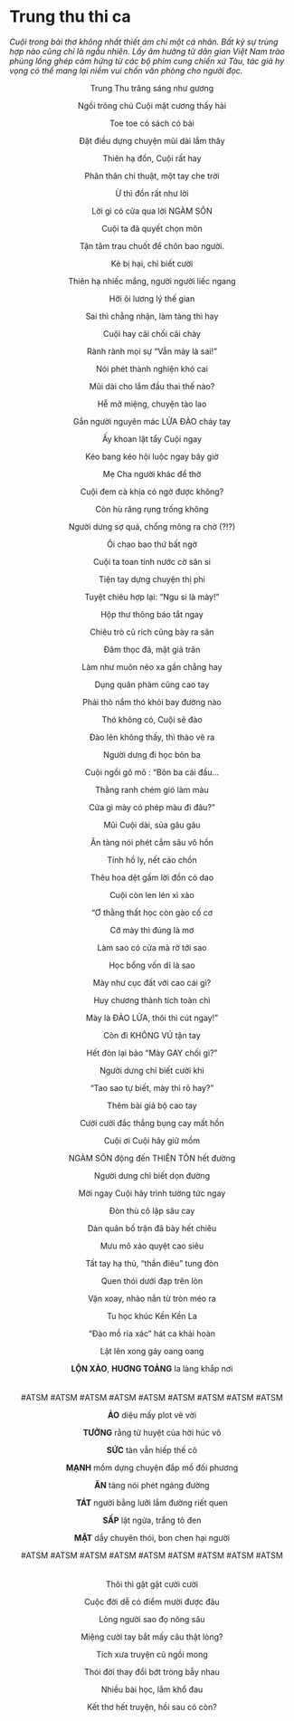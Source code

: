 # Trung thu thi ca

*Cuội trong bài thơ không nhất thiết ám chỉ một cá nhân. Bất kỳ sự trùng hợp nào cũng chỉ là ngẫu nhiên. Lấy âm hưởng từ dân gian Việt Nam trào phúng lồng ghép cảm hứng từ các bộ phim cung chiến xứ Tàu, tác giả hy vọng có thể mang lại niềm vui chốn văn phòng cho người đọc.*

<div align="center">

Trung Thu trăng sáng như gương

Ngồi trông chú Cuội mặt cương thấy hài

Toe toe có sách có bài

Đặt điều dựng chuyện mũi dài lắm thây

Thiên hạ đồn, Cuội rất hay

Phân thân chi thuật, một tay che trời

Ừ thì đồn rất như lời

Lời gì có cửa qua lời NGÀM SÔN

Cuội ta đã quyết chọn môn

Tận tâm trau chuốt để chôn bao người.

Kẻ bị hại, chỉ biết cười

Thiên hạ nhiếc mắng, người người liếc ngang

Hỡi ôi lương lý thế gian

Sai thì chẳng nhận, làm tàng thì hay

Cuội hay cãi chối cãi chày

Rành rành mọi sự “Vẫn mày là sai!”

Nói phét thành nghiện khó cai

Mũi dài cho lắm đầu thai thế nào?

Hễ mở miệng, chuyện tào lao

Gắn người nguyên mác LỬA ĐÀO cháy tay

Ấy khoan lật tẩy Cuội ngay

Kéo bang kéo hội luộc ngay bây giờ

Mẹ Cha người khác để thờ

Cuội đem cà khịa có ngờ được không?

Còn hù răng rụng trống không

Người dưng sợ quá, chổng mông ra chờ (?!?)

Ôi chao bao thứ bất ngờ

Cuội ta toan tính nước cờ sân si

Tiện tay dựng chuyện thị phi

Tuyệt chiêu hợp lại: “Ngu si là mày!”

Hộp thư thông báo tắt ngay

Chiêu trò cũ rích cũng bày ra sân

Đâm thọc đã, mặt giả trân

Làm như muôn nẻo xa gần chẳng hay

Dụng quân phàm cũng cao tay

Phải thò nắm thó khỏi bay đường nào

Thó không có, Cuội sẽ đào

Đào lên không thấy, thì thào vẽ ra

Người dưng đi học bôn ba

Cuội ngồi gõ mõ : “Bôn ba cái đầu…

Thằng ranh chém gió làm màu

Cửa gì mày có phép màu đi đâu?”

Mũi Cuội dài, sủa gâu gâu

Ăn tàng nói phét cắm sâu vô hồn

Tính hồ ly, nết cáo chồn

Thêu hoa dệt gấm lời đồn có dao

Cuội còn len lén xì xào

“Ơ thằng thất học còn gào cố cơ

Cỡ mày thì đúng là mơ

Làm sao có cửa mà rờ tới sao

Học bổng vốn dĩ là sao

Mày như cục đất với cao cái gì?

Huy chương thành tích toàn chì

Mày là ĐÀO LỬA, thôi thì cút ngay!”

Còn đi KHÔNG VÚ tận tay

Hết đòn lại bảo “Mày GAY chối gì?”

Người dưng chỉ biết cười khì

“Tao sao tự biết, mày thì rõ hay?”

Thêm bài giả bộ cao tay

Cười cười đắc thắng bụng cay mất hồn

Cuội ơi Cuội hãy giữ mồm

NGÀM SÔN động đến THIÊN TÔN hết đường

Người dưng chỉ biết dọn đường

Mời ngay Cuội hãy trình tường tức ngay

Đòn thù cô lập sâu cay

Dàn quân bố trận đã bày hết chiêu

Mưu mô xảo quyệt cao siêu

Tất tay hạ thủ, “thần điêu” tung đòn

Quen thói dưới đạp trên lòn

Vặn xoay, nhào nắn từ tròn méo ra

Tu học khúc Kền Kền La

“Đào mồ rỉa xác” hát ca khải hoàn

Lật lên xong gáy oang oang

**LỘN XÀO**, **HUƠNG TOẢNG** la làng khắp nơi
<br>
<br>
<br>
#ATSM #ATSM #ATSM #ATSM #ATSM #ATSM #ATSM #ATSM #ATSM

**ẢO** diệu mấy plot vẽ vời

**TƯỞNG** rằng tử huyệt của hời húc vô

**SỨC** tàn vẫn hiếp thế cô

**MẠNH** mồm dựng chuyện đắp mồ đối phương

**ĂN** tàng nói phét ngáng đường

**TÁT** người bằng lưỡi lắm đường riết quen

**SẤP** lật ngửa, trắng tô đen

**MẶT** dầy chuyên thói, bon chen hại người

#ATSM #ATSM #ATSM #ATSM #ATSM #ATSM #ATSM #ATSM #ATSM
<br>
<br>
<br>
Thôi thì gật gật cười cười

Cuộc đời dễ có điểm mười được đâu

Lòng người sao đọ nông sâu

Miệng cười tay bắt mấy câu thật lòng?

Tích xưa truyện cũ ngồi mong

Thói đời thay đổi bớt tròng bẫy nhau

Nhiều bài học, lắm khổ đau

Kết thơ hết truyện, hồi sau có còn?
